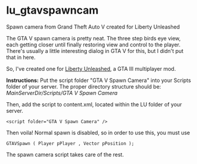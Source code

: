 # lu_gtavspawncam
Spawn camera from Grand Theft Auto V created for Liberty Unleashed

The GTA V spawn camera is pretty neat. The three step birds eye view, each getting closer until finally restoring view and control to the player. There's usually a little interesting dialog in GTA V for this, but I didn't put that in here.

So, I've created one for [Liberty Unleashed](http://liberty-unleashed.co.uk/), a GTA III multiplayer mod.

**Instructions:**
Put the script folder "GTA V Spawn Camera" into your Scripts folder of your server.
The proper directory structure should be: *MainServerDir/Scripts/GTA V Spawn Camera*

Then, add the script to content.xml, located within the LU folder of your server.

`<script folder="GTA V Spawn Camera" />`

Then voila! Normal spawn is disabled, so in order to use this, you must use

`GTAVSpawn ( Player pPlayer , Vector pPosition );`

The spawn camera script takes care of the rest.

